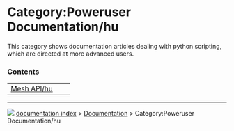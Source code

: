 # Category:Poweruser Documentation/hu
This category shows documentation articles dealing with python scripting, which are directed at more advanced users.

### Contents

|     |     |     |
| --- | --- | --- |
| [Mesh API/hu](Mesh_API/hu.md) |



---
![](images/Button_right.svg) [documentation index](../README.md) > [Documentation](Category_Documentation.md) > Category:Poweruser Documentation/hu
